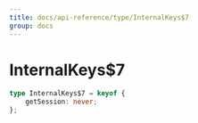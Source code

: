 ```yaml
---
title: docs/api-reference/type/InternalKeys$7
group: docs
---
```


# InternalKeys$7

```ts
type InternalKeys$7 = keyof {
    getSession: never;
};
```


